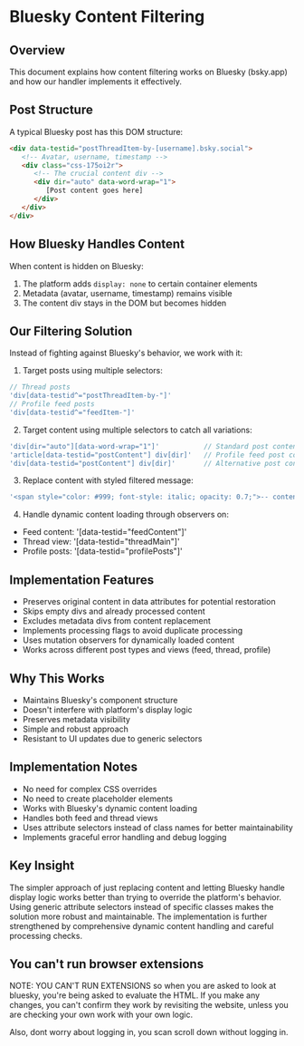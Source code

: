 # Bluesky Content Filtering

## Overview
This document explains how content filtering works on Bluesky (bsky.app) and how our handler implements it effectively.

## Post Structure
A typical Bluesky post has this DOM structure:
```html
<div data-testid="postThreadItem-by-[username].bsky.social">
   <!-- Avatar, username, timestamp -->
   <div class="css-175oi2r">
      <!-- The crucial content div -->
      <div dir="auto" data-word-wrap="1">
         [Post content goes here]
      </div>
   </div>
</div>
```

## How Bluesky Handles Content
When content is hidden on Bluesky:
1. The platform adds `display: none` to certain container elements
2. Metadata (avatar, username, timestamp) remains visible
3. The content div stays in the DOM but becomes hidden

## Our Filtering Solution
Instead of fighting against Bluesky's behavior, we work with it:

1. Target posts using multiple selectors:
```javascript
// Thread posts
'div[data-testid^="postThreadItem-by-"]'
// Profile feed posts
'div[data-testid^="feedItem-"]'
```

2. Target content using multiple selectors to catch all variations:
```javascript
'div[dir="auto"][data-word-wrap="1"]'           // Standard post content
'article[data-testid="postContent"] div[dir]'   // Profile feed post content
'div[data-testid="postContent"] div[dir]'       // Alternative post content
```

3. Replace content with styled filtered message:
```javascript
'<span style="color: #999; font-style: italic; opacity: 0.7;">-- content filtered --</span>'
```

4. Handle dynamic content loading through observers on:
- Feed content: '[data-testid="feedContent"]'
- Thread view: '[data-testid="threadMain"]'
- Profile posts: '[data-testid="profilePosts"]'

## Implementation Features
- Preserves original content in data attributes for potential restoration
- Skips empty divs and already processed content
- Excludes metadata divs from content replacement
- Implements processing flags to avoid duplicate processing
- Uses mutation observers for dynamically loaded content
- Works across different post types and views (feed, thread, profile)

## Why This Works
- Maintains Bluesky's component structure
- Doesn't interfere with platform's display logic
- Preserves metadata visibility
- Simple and robust approach
- Resistant to UI updates due to generic selectors

## Implementation Notes
- No need for complex CSS overrides
- No need to create placeholder elements
- Works with Bluesky's dynamic content loading
- Handles both feed and thread views
- Uses attribute selectors instead of class names for better maintainability
- Implements graceful error handling and debug logging

## Key Insight
The simpler approach of just replacing content and letting Bluesky handle display logic works better than trying to override the platform's behavior. Using generic attribute selectors instead of specific classes makes the solution more robust and maintainable. The implementation is further strengthened by comprehensive dynamic content handling and careful processing checks.

## You can't run browser extensions
NOTE: YOU CAN'T RUN EXTENSIONS so when you are asked to look at bluesky, you're being asked to evaluate the HTML. If you make any changes, you can't confirm they work by revisiting the website, unless you are checking your own work with your own logic.

Also, dont worry about logging in, you scan scroll down without logging in.